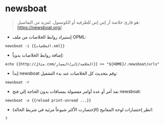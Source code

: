 # newsboat

> هو قارئ خلاصة آر إس إس للطرفية أو الكونسول.
> لمزيد من التفاصيل: <https://newsboat.org/>.

- إستيراد روابط الخلاصات من ملف OPML:

`newsboat -i {{الخلاصات.xml}}`

- إضافة روابط الخلاصات يدوياً:

`echo {{http://مثال.com/الخلاصة/إلي/المسار}} >> "${HOME}/.newsboat/urls"`

- إبدأ newsboat وقم بتحديث كل الخلاصات عند بدء التشغيل:

`newsboat -r`

- نفذ أمر أو عدة أوامر مفصولة بمسافات بدون الحاجة إلي فتح newsboat:

`newsboat -x {{reload print-unread ...}}`

- انظر إختصارات لوحة المفاتيح (الإختصارت الأكثر شيوعاً مرئية في شريط الحالة):

`?`
